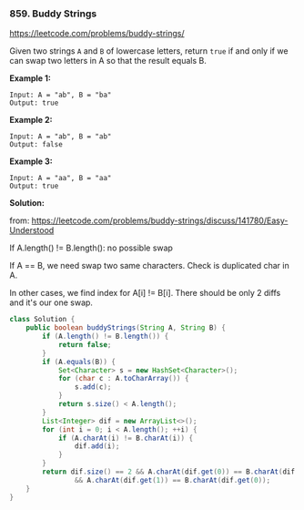 ### 859. Buddy Strings
https://leetcode.com/problems/buddy-strings/

Given two strings `A` and `B` of lowercase letters, return `true` if and only if we can swap two letters in A so that the result equals B.

 

**Example 1:**
```
Input: A = "ab", B = "ba"
Output: true
```
**Example 2:**
```
Input: A = "ab", B = "ab"
Output: false
```
**Example 3:**
```
Input: A = "aa", B = "aa"
Output: true
```

**Solution:**

from: https://leetcode.com/problems/buddy-strings/discuss/141780/Easy-Understood

If A.length() != B.length(): no possible swap

If A == B, we need swap two same characters. Check is duplicated char in A.

In other cases, we find index for A[i] != B[i]. There should be only 2 diffs and it's our one swap.

```java
class Solution {
    public boolean buddyStrings(String A, String B) {
        if (A.length() != B.length()) {
            return false;
        }
        if (A.equals(B)) {
            Set<Character> s = new HashSet<Character>();
            for (char c : A.toCharArray()) {
                s.add(c);
            }
            return s.size() < A.length();
        }
        List<Integer> dif = new ArrayList<>();
        for (int i = 0; i < A.length(); ++i) {
            if (A.charAt(i) != B.charAt(i)) {
                dif.add(i);
            }
        }
        return dif.size() == 2 && A.charAt(dif.get(0)) == B.charAt(dif.get(1))
                && A.charAt(dif.get(1)) == B.charAt(dif.get(0));
    }
}
```